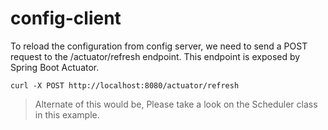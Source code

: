 # config-client

To reload the configuration from config server, we need to send a POST request to the /actuator/refresh endpoint. This endpoint is exposed by Spring Boot Actuator.

```shell
curl -X POST http://localhost:8080/actuator/refresh
```
> Alternate of this would be, Please take a look on the Scheduler class in this example.